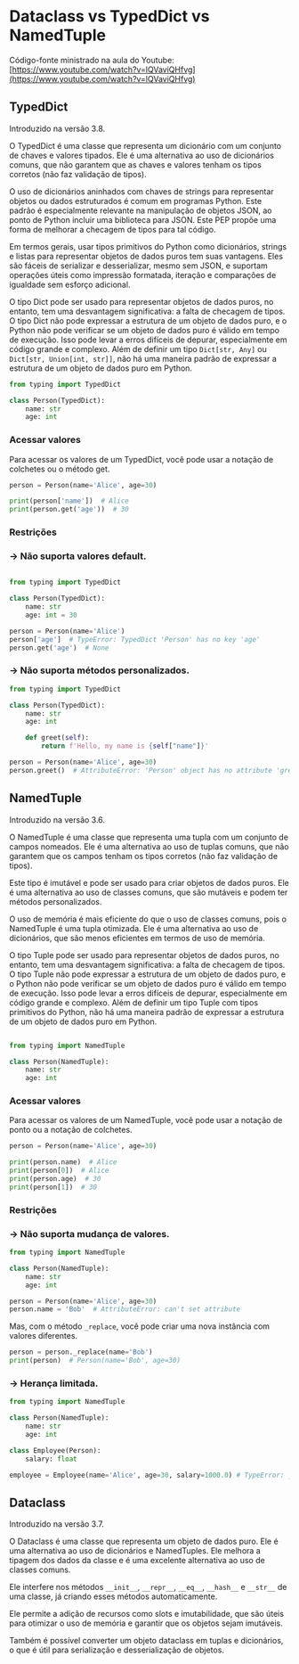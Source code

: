 # Dataclass vs TypedDict vs NamedTuple

Código-fonte ministrado na aula do Youtube: [https://www.youtube.com/watch?v=lQVaviQHfvg](https://www.youtube.com/watch?v=lQVaviQHfvg)

## TypedDict

Introduzido na versão 3.8.

O TypedDict é uma classe que representa um dicionário com um conjunto de chaves e valores tipados. Ele é uma alternativa ao uso de dicionários comuns, que não garantem que as chaves e valores tenham os tipos corretos (não faz validação de tipos).

O uso de dicionários aninhados com chaves de strings para representar objetos ou dados estruturados é comum em programas Python. Este padrão é especialmente relevante na manipulação de objetos JSON, ao ponto de Python incluir uma biblioteca para JSON. Este PEP propõe uma forma de melhorar a checagem de tipos para tal código.

Em termos gerais, usar tipos primitivos do Python como dicionários, strings e listas para representar objetos de dados puros tem suas vantagens. Eles são fáceis de serializar e desserializar, mesmo sem JSON, e suportam operações úteis como impressão formatada, iteração e comparações de igualdade sem esforço adicional.

O tipo Dict pode ser usado para representar objetos de dados puros, no entanto, tem uma desvantagem significativa: a falta de checagem de tipos. O tipo Dict não pode expressar a estrutura de um objeto de dados puro, e o Python não pode verificar se um objeto de dados puro é válido em tempo de execução. Isso pode levar a erros difíceis de depurar, especialmente em código grande e complexo. Além de definir um tipo `Dict[str, Any]` ou `Dict[str, Union[int, str]]`, não há uma maneira padrão de expressar a estrutura de um objeto de dados puro em Python.

```python
from typing import TypedDict

class Person(TypedDict):
    name: str
    age: int
```


### Acessar valores

Para acessar os valores de um TypedDict, você pode usar a notação de colchetes ou o método get.

```python
person = Person(name='Alice', age=30)

print(person['name'])  # Alice
print(person.get('age'))  # 30
```

### Restrições

### &rarr; Não suporta valores default.

```python

from typing import TypedDict

class Person(TypedDict):
    name: str
    age: int = 30

person = Person(name='Alice')
person['age']  # TypeError: TypedDict 'Person' has no key 'age'
person.get('age')  # None
```


### &rarr; Não suporta métodos personalizados.

```python
from typing import TypedDict

class Person(TypedDict):
    name: str
    age: int

    def greet(self):
        return f'Hello, my name is {self["name"]}'

person = Person(name='Alice', age=30)
person.greet()  # AttributeError: 'Person' object has no attribute 'greet'
```

## NamedTuple

Introduzido na versão 3.6.

O NamedTuple é uma classe que representa uma tupla com um conjunto de campos nomeados. Ele é uma alternativa ao uso de tuplas comuns, que não garantem que os campos tenham os tipos corretos (não faz validação de tipos).

Este tipo é imutável e pode ser usado para criar objetos de dados puros. Ele é uma alternativa ao uso de classes comuns, que são mutáveis e podem ter métodos personalizados.

O uso de memória é mais eficiente do que o uso de classes comuns, pois o NamedTuple é uma tupla otimizada. Ele é uma alternativa ao uso de dicionários, que são menos eficientes em termos de uso de memória.

O tipo Tuple pode ser usado para representar objetos de dados puros, no entanto, tem uma desvantagem significativa:  a falta de checagem de tipos. O tipo Tuple não pode expressar a estrutura de um objeto de dados puro, e o Python não pode verificar se um objeto de dados puro é válido em tempo de execução. Isso pode levar a erros difíceis de depurar, especialmente em código grande e complexo. Além de definir um tipo Tuple com tipos primitivos do Python, não há uma maneira padrão de expressar a estrutura de um objeto de dados puro em Python.

```python

from typing import NamedTuple

class Person(NamedTuple):
    name: str
    age: int
```

### Acessar valores

Para acessar os valores de um NamedTuple, você pode usar a notação de ponto ou a notação de colchetes.

```python
person = Person(name='Alice', age=30)

print(person.name)  # Alice
print(person[0])  # Alice
print(person.age)  # 30
print(person[1])  # 30
```


### Restrições

### &rarr; Não suporta mudança de valores.

```python
from typing import NamedTuple

class Person(NamedTuple):
    name: str
    age: int

person = Person(name='Alice', age=30)
person.name = 'Bob'  # AttributeError: can't set attribute
```

Mas, com o método `_replace`, você pode criar uma nova instância com valores diferentes.

```python
person = person._replace(name='Bob')
print(person)  # Person(name='Bob', age=30)
```

### &rarr; Herança limitada.

```python
from typing import NamedTuple

class Person(NamedTuple):
    name: str
    age: int

class Employee(Person):
    salary: float

employee = Employee(name='Alice', age=30, salary=1000.0) # TypeError: __new__() got an unexpected keyword argument 'salary'
```


## Dataclass

Introduzido na versão 3.7.

O Dataclass é uma classe que representa um objeto de dados puro. Ele é uma alternativa ao uso de dicionários e NamedTuples. Ele melhora a tipagem dos dados da classe e é uma excelente alternativa ao uso de classes comuns.

Ele interfere nos métodos `__init__`, `__repr__`, `__eq__`, `__hash__` e `__str__` de uma classe, já criando esses métodos automaticamente.

Ele permite a adição de recursos como slots e imutabilidade, que são úteis para otimizar o uso de memória e garantir que os objetos sejam imutáveis.

Também é possível converter um objeto dataclass em tuplas e dicionários, o que é útil para serialização e desserialização de objetos.
